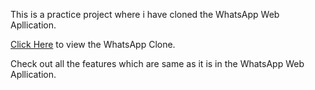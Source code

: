 This is a practice project where i have cloned the WhatsApp Web Apllication.

[Click Here](https://abhishekr14.github.io/WhatsApp-Clone/)  to view the WhatsApp Clone.

Check out all the features which are same as it is in the WhatsApp Web Apllication. 
